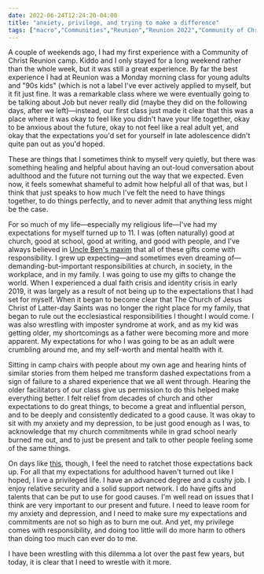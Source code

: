```yaml
---
date: 2022-06-24T12:24:20-04:00
title: "anxiety, privilege, and trying to make a difference"
tags: ["macro","Communities","Reunion","Reunion 2022","Community of Christ","Job","faith transition","anxiety","depression","perfectionism","burnout","reproductive rights","privilege","leadership","faith crisis","identity crisis","Mormonism","imposter syndrome","parenting","mental health","identity crisis"]
---
```


A couple of weekends ago, I had my first experience with a Community of Christ Reunion camp. Kiddo and I only stayed for a long weekend rather than the whole week, but it was still a great experience. By far the best experience I had at Reunion was a Monday morning class for young adults and "90s kids" (which is not a label I've ever actively applied to myself, but it fit just fine. It was a remarkable class where we were eventually going to be talking about Job but never really did (maybe they did on the following days, after we left)—instead, our first class just made it clear that this was a place where it was okay to feel like you didn't have your life together, okay to be anxious about the future, okay to not feel like a real adult yet, and okay that the expectations you'd set for yourself in late adolescence didn't quite pan out as you'd hoped. 

These are things that I sometimes think to myself very quietly, but there was something healing and helpful about having an out-loud conversation about adulthood and the future not turning out the way that we expected. Even now, it feels somewhat shameful to admit how helpful all of that was, but I think that just speaks to how much I've felt the need to have things together, to do things perfectly, and to never admit that anything less might be the case. 

For so much of my life—especially my religious life—I've had my expectations for myself turned up to 11. I was (often naturally) good at church, good at school, good at writing, and good with people, and I've always believed in [Uncle Ben's maxim](https://en.wikipedia.org/wiki/With_great_power_comes_great_responsibility#Use_in_Spider-Man) that all of these gifts come with responsibility. I grew up expecting—and sometimes even dreaming of—demanding-but-important responsibilities at church, in society, in the workplace, and in my family. I was going to use my gifts to change the world. When I experienced a dual faith crisis and identity crisis in early 2019, it was largely as a result of not being up to the expectations that I had set for myself. When it began to become clear that The Church of Jesus Christ of Latter-day Saints was no longer the right place for my family, that began to rule out the ecclesiastical responsibilities I thought I would come. I was also wrestling with imposter syndrome at work, and as my kid was getting older, my shortcomings as a father were becoming more and more apparent. My expectations for who I was going to be as an adult were crumbling around me, and my self-worth and mental health with it.

Sitting in camp chairs with people about my own age and hearing hints of similar stories from them helped me transform dashed expectations from a sign of failure to a shared experience that we all went through. Hearing the older facilitators of our class give us permission to do this helped make everything better. I felt relief from decades of church and other expectations to do great things, to become a great and influential person, and to be deeply and consistently dedicated to a good cause. It was okay to sit with my anxiety and my depression, to be just good enough as I was, to acknowledge that my church commitments while in grad school nearly burned me out, and to just be present and talk to other people feeling some of the same things.

On days like [this](https://wfpl.org/after-dobbs-decision-nearly-all-abortions-now-illegal-in-kentucky/), though, I feel the need to ratchet those expectations back up. For all that my expectations for adulthood haven't turned out like I hoped, I live a privileged life. I have an advanced degree and a cushy job. I enjoy relative security and a solid support network. I do have gifts and talents that can be put to use for good causes. I'm well read on issues that I think are very important to our present and future. I need to leave room for my anxiety and depression, and I need to make sure my expectations and commitments are not so high as to burn me out. And yet, my privilege comes with responsibility, and doing too little will do more harm to others than doing too much can ever do to me. 

I have been wrestling with this dilemma a lot over the past few years, but today, it is clear that I need to wrestle with it more.